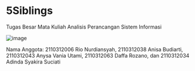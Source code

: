 # 5Siblings
Tugas Besar Mata Kuliah Analisis Perancangan Sistem Informasi

![image](https://github.com/sanitizepeople/5Siblings/assets/72204034/4f322ece-e35d-40bf-ada9-1b1ccdac5548)

Nama Anggota:
2110312006	Rio Nurdiansyah,
2110312038	Anisa Budiarti,
2110312043	Anysa Vania Utami,
2110312063	Daffa Rozano,
dan 2110312034	Adinda Syakira Suciati 
